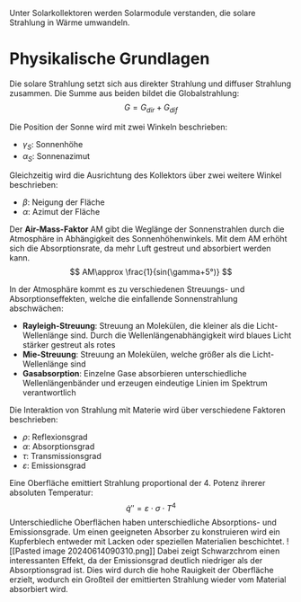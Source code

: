 Unter Solarkollektoren werden Solarmodule verstanden, die solare Strahlung in Wärme umwandeln.
# Physikalische Grundlagen
Die solare Strahlung setzt sich aus direkter Strahlung und diffuser Strahlung zusammen. Die Summe aus beiden bildet die Globalstrahlung:
$$
G=G_{dir}+G_{dif}
$$

Die Position der Sonne wird mit zwei Winkeln beschrieben:
- $\gamma_S$: Sonnenhöhe
- $\alpha_S$: Sonnenazimut

Gleichzeitig wird die Ausrichtung des Kollektors über zwei weitere Winkel beschrieben:
- $\beta$: Neigung der Fläche
- $\alpha$: Azimut der Fläche

Der **Air-Mass-Faktor** AM gibt die Weglänge der Sonnenstrahlen durch die Atmosphäre in Abhängigkeit des Sonnenhöhenwinkels. Mit dem AM erhöht sich die Absorptionsrate, da mehr Luft gestreut und absorbiert werden kann.
$$
AM\approx \frac{1}{sin(\gamma+5°)}
$$

In der Atmosphäre kommt es zu verschiedenen Streuungs- und Absorptionseffekten, welche die einfallende Sonnenstrahlung abschwächen:
- **Rayleigh-Streuung**: Streuung an Molekülen, die kleiner als die Licht-Wellenlänge sind. Durch die Wellenlängenabhängigkeit wird blaues Licht stärker gestreut als rotes
- **Mie-Streuung**: Streuung an Molekülen, welche größer als die Licht-Wellenlänge sind
- **Gasabsorption**: Einzelne Gase absorbieren unterschiedliche Wellenlängenbänder und erzeugen eindeutige Linien im Spektrum verantwortlich

Die Interaktion von Strahlung mit Materie wird über verschiedene Faktoren beschrieben:
- $\rho$: Reflexionsgrad
- $\alpha$: Absorptionsgrad
- $\tau$: Transmissionsgrad
- $\varepsilon$: Emissionsgrad

Eine Oberfläche emittiert Strahlung proportional der 4. Potenz ihrerer absoluten Temperatur:
$$
\dot q''=\varepsilon\cdot\sigma\cdot T^4
$$
Unterschiedliche Oberflächen haben unterschiedliche Absorptions- und Emissionsgrade. Um einen geeigneten Absorber zu konstruieren wird ein Kupferblech entweder mit Lacken oder speziellen Materialien beschichtet.
![[Pasted image 20240614090310.png]]
Dabei zeigt Schwarzchrom einen interessanten Effekt, da der Emissionsgrad deutlich niedriger als der Absorptionsgrad ist. Dies wird durch die hohe Rauigkeit der Oberfläche erzielt, wodurch ein Großteil der emittierten Strahlung wieder vom Material absorbiert wird.